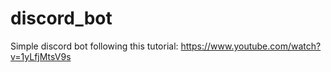 # discord_bot
 Simple discord bot following this tutorial: https://www.youtube.com/watch?v=1yLfjMtsV9s
 

